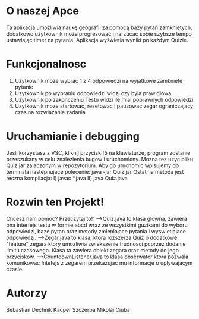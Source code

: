 # O naszej Apce
Ta aplikacja umożliwia naukę geografii za pomocą bazy pytań zamkniętych, dodatkowo użytkownik może progresować i narzucać sobie szybsze tempo ustawiając timer na pytania.
Aplikacja wyświetla wyniki po każdym Quizie.

# Funkcjonalnosc
1. Uzytkownik moze wybrac 1 z 4 odpowiedzi na wyjatkowe zamkniete pytanie
2. Uzytkownik po wybraniu odpowiedzi widzi czy byla prawidlowa
3. Uzytkownik po zakonczeniu Testu widzi ile mial poprawnych odpowiedzi
4. Uzytkownik moze startowac, resetowac i pauzowac zegar ograniczajacy czas na rozwiazanie zadania

# Uruchamianie i debugging
Jesli korzystasz z VSC, kliknij przycisk f5 na klawiaturze, program zostanie przeszukany w celu znalezienia bugow i uruchomiony.
Mozna tez uzyc pliku Quiz.jar zalaczonym w repozytorium. Aby go uruchomic wpisujemy do terminala nastepnujace polecenie: java -jar Quiz.jar
Ostatnia metoda jest reczna kompilacja:
I) javac *.java
II) java Quiz.java
 

# Rozwin ten Projekt!
Chcesz nam pomoc? Przeczytaj to!:
-->Quiz.java to klasa glowna, zawiera ona interfejs testu w formie abcd wraz ze wszystkimi guzikami do wyboru odpowiedzi, baze pytan oraz metody zmieniajace pytania i 
wyswietlajace odpowiedzi.
-->Zegar.java to klasa, ktora rozszerza Quiz o dodatkowe "feature" zegara ktory umozliwia zwiekszenie trudnosci poprzez dodanie limitu czasowego. 
Klasa ta zawiera obiekt zegara oraz metody do jego przyciskow.
-->CountdownListener.java to klasa obserwator ktora pozwala komunikowac Intefejs z zegarem przekazujac mu informacje o uplywajacym czasie.

# Autorzy
Sebastian Dechnik
Kacper Szczerba 
Mikołaj Ciuba